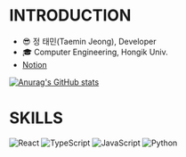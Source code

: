 # INTRODUCTION
- 😎 정 태민(Taemin Jeong), Developer
- :mortar_board: Computer Engineering, Hongik Univ.
- [Notion](https://even-diploma-902.notion.site/de711b42c5c64c7caf2c6c7af2c501e5)

[![Anurag's GitHub stats](https://github-readme-stats.vercel.app/api?username=1fuu)](https://github.com/1fuu/github-readme-stats)

# SKILLS
![React](https://img.shields.io/badge/React-61DAFB.svg?&style=for-the-badge&logo=React&logoColor=white)
![TypeScript](https://img.shields.io/badge/TypeScript-3178C6.svg?&style=for-the-badge&logo=TypeScript&logoColor=black)
![JavaScript](https://img.shields.io/badge/JavaScript-F7DF1E.svg?&style=for-the-badge&logo=JavaScript&logoColor=black)
![Python](https://img.shields.io/badge/Python-3776AB.svg?&style=for-the-badge&logo=Python&logoColor=white)
